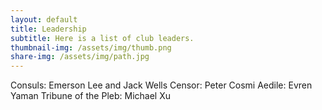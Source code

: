```yaml
---
layout: default
title: Leadership
subtitle: Here is a list of club leaders.  
thumbnail-img: /assets/img/thumb.png
share-img: /assets/img/path.jpg
---
```


Consuls: Emerson Lee and Jack Wells
Censor: Peter Cosmi
Aedile: Evren Yaman
Tribune of the Pleb: Michael Xu
